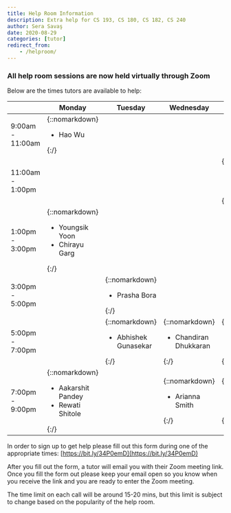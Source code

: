 ```yaml
---
title: Help Room Information
description: Extra help for CS 193, CS 180, CS 182, CS 240
author: Sera Savaş
date: 2020-08-29
categories: [tutor]
redirect_from:
    - /helproom/
---
```


### All help room sessions are now held virtually through Zoom

Below are the times tutors are available to help:

| | Monday | Tuesday | Wednesday | Thursday |
| ---- | ---- | ---- | ---- | ---- |
| 9:00am - 11:00am | {::nomarkdown}<ul><li>Hao Wu</li></ul>{:/} | | |
| 11:00am - 1:00pm | | | | {::nomarkdown}<ul><li>Gowri Harish</li></ul>{:/} |
| 1:00pm - 3:00pm | {::nomarkdown}<ul><li>Youngsik Yoon</li><li>Chirayu Garg</li></ul>{:/} | | |
| 3:00pm - 5:00pm | | {::nomarkdown}<ul><li>Prasha Bora</li></ul>{:/} | |  |
| 5:00pm - 7:00pm | | {::nomarkdown}<ul><li>Abhishek Gunasekar</li></ul>{:/} | {::nomarkdown}<ul><li>Chandiran Dhukkaran</li></ul>{:/} | {::nomarkdown}<ul><li>Jasmine Singh</li></ul>{:/} |
| 7:00pm - 9:00pm | {::nomarkdown}<ul><li>Aakarshit Pandey</li><li>Rewati Shitole</li></ul>{:/} | | {::nomarkdown}<ul><li>Arianna Smith</li></ul>{:/} | {::nomarkdown}<ul><li>Hajera Zemy</li></ul>{:/} |

In order to sign up to get help please fill out this form during one of the appropriate times: [https://bit.ly/34P0emD](https://bit.ly/34P0emD)

After you fill out the form, a tutor will email you with their Zoom meeting link. Once you fill the form out please keep your email open so you know when you receive the link and you are ready to enter the Zoom meeting. 

The time limit on each call will be around 15-20 mins, but this limit is subject to change based on the popularity of the help room.
